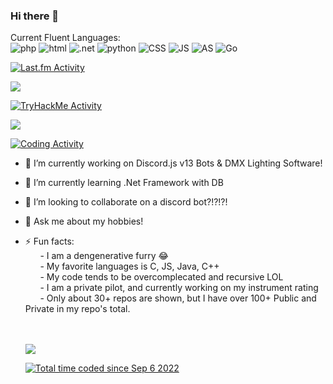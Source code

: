 ### Hi there 👋

Current Fluent Languages:  
![php](https://img.shields.io/badge/-php-474A8A?logo=php&logoColor=fff)
![html](https://img.shields.io/badge/-HTML-E34F26?logo=html5&logoColor=fff)
![.net](https://img.shields.io/badge/-NET-512BD4?logo=.net&logoColor=fff)
![python](https://img.shields.io/badge/-python-3776AB?logo=python&logoColor=fff)
![CSS](https://img.shields.io/badge/-CSS-1572B6?logo=css3&logoColor=fff)
![JS](https://img.shields.io/badge/-JavaScript-F7DF1E?logo=JavaScript&logoColor=fff)
![AS](https://img.shields.io/badge/-Assembly-007AAC?logo=AssemblyScript&logoColor=fff)
![Go](https://img.shields.io/badge/-C-00ADD8?logo=C&logoColor=fff)

  

[![Last.fm Activity](https://toru.kio.dev/api/v1/SparksTheFolf/?theme=dark)](https://last.fm/user/SparksTheFolf)  


 <img  src="https://github-profile-trophy.vercel.app/?username=SparksTheFolf&theme=onedark" />
 

 [![TryHackMe Activity](https://tryhackme-badges.s3.amazonaws.com/SparksTheFolf.png)](https://tryhackme.com/p/SparksTheFolf)  

<p float="center">
  <img  src="https://github-readme-stats.vercel.app/api?username=SparksTheFolf&show_icons=true&theme=dark&count_private=true&hide=contribs,issue" />
</p>

[![Coding Activity](https://wakatime.com/share/@SparksTheFolf/954548dd-334f-4b34-a1b4-97b8b5e8e8e4.svg)](https://wakatime.com/@SparksTheFolf)


- 🔭 I’m currently working on Discord.js v13 Bots & DMX Lighting Software!
- 🌱 I’m currently learning .Net Framework with DB
- 👯 I’m looking to collaborate on a discord bot?!?!?!
- 💬 Ask me about my hobbies!
- ⚡ Fun facts: <br>
&nbsp;&nbsp;&nbsp;&nbsp;&nbsp;&nbsp;-  I am a dengenerative furry 😂 <br>
&nbsp;&nbsp;&nbsp;&nbsp;&nbsp;&nbsp;-  My favorite languages is C, JS, Java, C++ <br>
&nbsp;&nbsp;&nbsp;&nbsp;&nbsp;&nbsp;-  My code tends to be overcomplecated and recursive LOL <br>
&nbsp;&nbsp;&nbsp;&nbsp;&nbsp;&nbsp;-  I am a private pilot, and currently working on my instrument rating <br>
&nbsp;&nbsp;&nbsp;&nbsp;&nbsp;&nbsp;-  Only about 30+ repos are shown, but I have over 100+ Public and Private in my repo's total. <br>
 <br> <br>
  
  ![](https://nocache.advaith.workers.dev/?url=https://visitor-badge.glitch.me/badge?page_id=nolant108.nolant108)
  
  <a href="https://wakatime.com/@2728ab31-2f1f-47ca-9aa2-2af38029a472"><img src="https://wakatime.com/badge/user/2728ab31-2f1f-47ca-9aa2-2af38029a472.svg" alt="Total time coded since Sep 6 2022" /></a>

<!--
**nolant108/nolant108** is a ✨ _special_ ✨ repository because its `README.md` (this file) appears on your GitHub profile.

Here are some ideas to get you started:

- 🔭 I’m currently working on ...
- 🌱 I’m currently learning ...
- 👯 I’m looking to collaborate on ...
- 🤔 I’m looking for help with ...
- 💬 Ask me about ...
- 📫 How to reach me: ...
- 😄 Pronouns: ...
- ⚡ Fun fact: ...
-->

